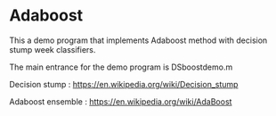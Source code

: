 # Adaboost

This a demo program that implements Adaboost method with decision stump week classifiers.

The main entrance for the demo program is DSboostdemo.m

Decision stump : https://en.wikipedia.org/wiki/Decision_stump

Adaboost ensemble : https://en.wikipedia.org/wiki/AdaBoost
